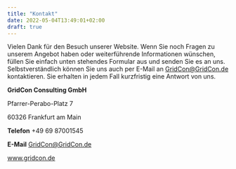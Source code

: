 ```yaml
---
title: "Kontakt"
date: 2022-05-04T13:49:01+02:00
draft: true
---
```


Vielen Dank für den Besuch unserer Website. Wenn Sie noch Fragen zu unserem Angebot haben oder weiterführende Informationen wünschen, füllen Sie einfach unten stehendes Formular aus und senden Sie es an uns. Selbstverständlich können Sie uns auch per E-Mail an GridCon@GridCon.de kontaktieren. Sie erhalten in jedem Fall kurzfristig eine Antwort von uns.

**GridCon Consulting GmbH**

Pfarrer-Perabo-Platz 7

60326 Frankfurt am Main

**Telefon** +49 69 87001545

**E-Mail** GridCon@GridCon.de

www.gridcon.de
